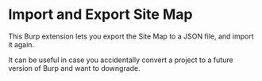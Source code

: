 # Import and Export Site Map

This Burp extension lets you export the Site Map to a JSON file, and import it again.

It can be useful in case you accidentally convert a project to a future version of Burp and want to downgrade.